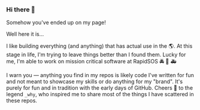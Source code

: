 ### Hi there 👋

Somehow you've ended up on my page!

Well here it is...

I like building everything (and anything) that has actual use in the 🌎. At this stage in life, I'm trying to leave things better than I found them. Lucky for me, I'm able to work on mission critical software at RapidSOS 🚔 🚒 🚑 

I warn you — anything you find in my repos is likely code I've written for fun and not meant to showcase my skills or do anything for my "brand". It's purely for fun and in tradition with the early days of GitHub. Cheers 🍻 to the legend `_why`, who inspired me to share most of the things I have scattered in these repos.

<!--
**ef2k/ef2k** is a ✨ _special_ ✨ repository because its `README.md` (this file) appears on your GitHub profile.

Here are some ideas to get you started:

- 🔭 I’m currently working on ...
- 🌱 I’m currently learning ...
- 👯 I’m looking to collaborate on ...
- 🤔 I’m looking for help with ...
- 💬 Ask me about ...
- 📫 How to reach me: ...
- 😄 Pronouns: ...
- ⚡ Fun fact: ...
-->
